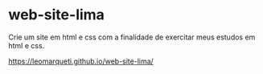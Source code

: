 # web-site-lima
Crie um site em html e css com a finalidade de exercitar meus estudos em html e css.

https://leomarqueti.github.io/web-site-lima/

